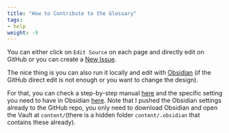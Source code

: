 ```yaml
---
title: "How to Contribute to the Glossary"
tags:
- help
weight: -9
---
```

You can either click on `Edit Source` on each page and directly edit on GitHub or you can create a [New Issue](https://github.com/airbytehq/glossary/issues).

The nice thing is you can also run it locally and edit with [Obsidian](https://obsidian.md/) (if the GitHub direct edit is not enough or you want to change the design).

For that, you can check a step-by-step manual [here](https://quartz.jzhao.xyz/notes/setup/) and the specific setting you need to have in Obsidian [here](https://quartz.jzhao.xyz/notes/obsidian/). Note that I pushed the Obsidian settings already to the GitHub repo, you only need to download Obsidian and open the Vault at `content/`(there is a hidden folder `content/.obsidian` that contains these already).
